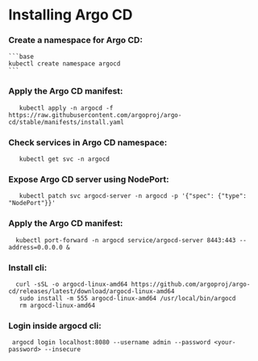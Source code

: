 # Installing Argo CD
### Create a namespace for Argo CD:
    ```base
    kubectl create namespace argocd
    ```
### Apply the Argo CD manifest:
 ```base
    kubectl apply -n argocd -f https://raw.githubusercontent.com/argoproj/argo-cd/stable/manifests/install.yaml
```
### Check services in Argo CD namespace:
 ```base
    kubectl get svc -n argocd
```
### Expose Argo CD server using NodePort:
```base
   kubectl patch svc argocd-server -n argocd -p '{"spec": {"type": "NodePort"}}'
```
### Apply the Argo CD manifest:
 ```base
   kubectl port-forward -n argocd service/argocd-server 8443:443 --address=0.0.0.0 &
```


### Install cli:
 ```base
   curl -sSL -o argocd-linux-amd64 https://github.com/argoproj/argo-cd/releases/latest/download/argocd-linux-amd64
    sudo install -m 555 argocd-linux-amd64 /usr/local/bin/argocd
    rm argocd-linux-amd64
```

### Login inside argocd cli:
 ```base
  argocd login localhost:8080 --username admin --password <your-password> --insecure
```